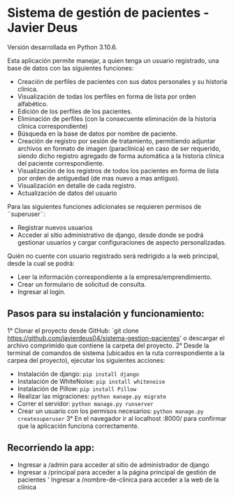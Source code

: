# Sistema de gestión de pacientes - Javier Deus
Versión desarrollada en Python 3.10.6.

Esta aplicación permite manejar, a quien tenga un usuario registrado, una base de datos con las siguientes funciones:
- Creación de perfiles de pacientes con sus datos personales y su historia clínica.
- Visualización de todas los perfiles en forma de lista por orden alfabético.
- Edición de los perfiles de los pacientes.
- Eliminación de perfiles (con la consecuente eliminación de la historia clínica correspondiente)
- Búsqueda en la base de datos por nombre de paciente.
- Creación de registro por sesión de tratamiento, permitiendo adjuntar archivos en formato de imagen (paraclínica) en caso de ser requerido, siendo dicho registro agregado de forma automática a la historia clínica del paciente correspondiente.
- Visualización de los registros de todos los pacientes en forma de lista por orden de antiguedad (de mas nuevo a mas antiguo).
- Visualización en detalle de cada registro.
- Actualización de datos del usuario

Para las siguientes funciones adicionales se requieren permisos de ¨superuser¨:
- Registrar nuevos usuarios
- Acceder al sitio administrativo de django, desde donde se podrá gestionar usuarios y cargar configuraciones de aspecto personalizadas.

Quién no cuente con usuario registrado será redirigido a la web principal, desde la cual se podrá:
- Leer la información correspondiente a la empresa/emprendimiento.
- Crear un formulario de solicitud de consulta.
- Ingresar al login.

## Pasos para su instalación y funcionamiento:

1° Clonar el proyecto desde GitHub: `git clone https://github.com/javierdeus04/sistema-gestion-pacientes' o descargar el archivo comprimido que contiene la carpeta del proyecto.
2° Desde la terminal de comandos de sistema (ubicados en la ruta correspondiente a la carpea del proyecto), ejecutar los siguientes acciones:
- Instalación de django: `pip install django`
- Instalación de WhiteNoise: `pip install whitenoise`
- Instalación de Pillow: `pip install Pillow`
- Realizar las migraciones: `python manage.py migrate`
- Correr el servidor: `python manage.py runserver`
- Crear un usuario con los permisos necesarios: `python manage.py createsuperuser`
3° En el navegador ir al localhost :8000/ para confirmar que la aplicación funciona correctamente.

## Recorriendo la app:
- Ingresar a /admin para acceder al sitio de administrador de django
- Ingresar a /principal para acceder a la página principal de gestión de pacientes
' Ingresar a /nombre-de-clinica para acceder a la web de la clínica
